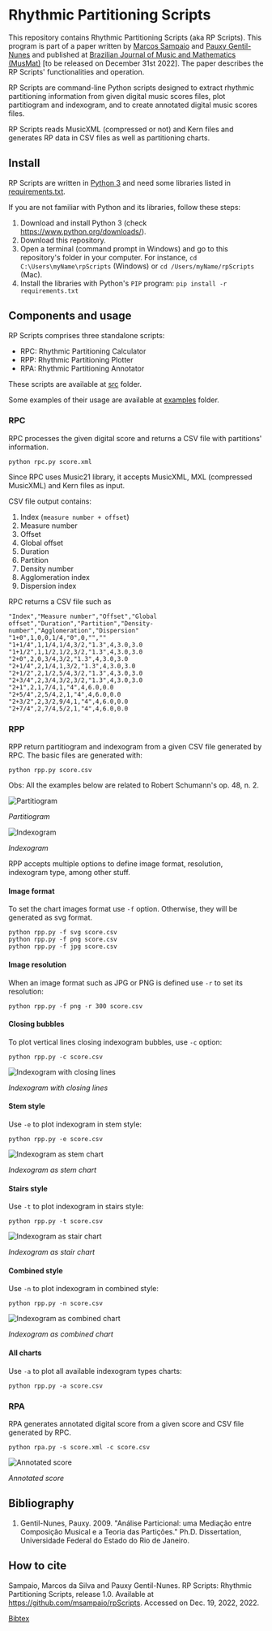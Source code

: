 # Rhythmic Partitioning Scripts

This repository contains Rhythmic Partitioning Scripts (aka RP Scripts). This program is part of a paper written by [Marcos Sampaio](https://marcos.sampaio.me) and [Pauxy Gentil-Nunes](https://pauxy.net) and published at [Brazilian Journal of Music and Mathematics (MusMat)](https://musmat.org/musmat-journal/) [to be released on December 31st 2022]. The paper describes the RP Scripts' functionalities and operation.

RP Scripts are command-line Python scripts designed to extract rhythmic partitioning information from given digital music scores files, plot partitiogram and indexogram, and to create annotated digital music scores files.

RP Scripts reads MusicXML (compressed or not) and Kern files and generates RP data in CSV files as well as partitioning charts.

## Install

RP Scripts are written in [Python 3](https://www.python.org/) and need some libraries listed in [requirements.txt](requirements.txt).

If you are not familiar with Python and its libraries, follow these steps:

1. Download and install Python 3 (check https://www.python.org/downloads/).
1. Download this repository.
1. Open a terminal (command prompt in Windows) and go to this repository's folder in your computer. For instance, `cd C:\Users\myName\rpScripts` (Windows) or `cd /Users/myName/rpScripts` (Mac).
1. Install the libraries with Python's `PIP` program: `pip install -r requirements.txt`

## Components and usage

RP Scripts comprises three standalone scripts:

- RPC: Rhythmic Partitioning Calculator
- RPP: Rhythmic Partitioning Plotter
- RPA: Rhythmic Partitioning Annotator

These scripts are available at [src](src/README.md) folder.

Some examples of their usage are available at [examples](examples/README.md) folder.

### RPC

RPC processes the given digital score and returns a CSV file with partitions' information.

    python rpc.py score.xml

Since RPC uses Music21 library, it accepts MusicXML, MXL (compressed MusicXML) and Kern files as input.

CSV file output contains:

1. Index (`measure number + offset`)
1. Measure number
1. Offset
1. Global offset
1. Duration
1. Partition
1. Density number
1. Agglomeration index
1. Dispersion index

RPC returns a CSV file such as

```csv
"Index","Measure number","Offset","Global offset","Duration","Partition","Density-number","Agglomeration","Dispersion"
"1+0",1,0,0,1/4,"0",0,"",""
"1+1/4",1,1/4,1/4,3/2,"1.3",4,3.0,3.0
"1+1/2",1,1/2,1/2,3/2,"1.3",4,3.0,3.0
"2+0",2,0,3/4,3/2,"1.3",4,3.0,3.0
"2+1/4",2,1/4,1,3/2,"1.3",4,3.0,3.0
"2+1/2",2,1/2,5/4,3/2,"1.3",4,3.0,3.0
"2+3/4",2,3/4,3/2,3/2,"1.3",4,3.0,3.0
"2+1",2,1,7/4,1,"4",4,6.0,0.0
"2+5/4",2,5/4,2,1,"4",4,6.0,0.0
"2+3/2",2,3/2,9/4,1,"4",4,6.0,0.0
"2+7/4",2,7/4,5/2,1,"4",4,6.0,0.0
```

### RPP

RPP return partitiogram and indexogram from a given CSV file generated by RPC. The basic files are generated with:

    python rpp.py score.csv

Obs: All the examples below are related to Robert Schumann's op. 48, n. 2.

![Partitiogram](examples/schumann-opus48no2-partitiogram.svg)

*Partitiogram*

![Indexogram](examples/schumann-opus48no2-indexogram.svg)

*Indexogram*

RPP accepts multiple options to define image format, resolution, indexogram type, among other stuff.

#### Image format

To set the chart images format use `-f` option. Otherwise, they will be generated as svg format.

    python rpp.py -f svg score.csv
    python rpp.py -f png score.csv
    python rpp.py -f jpg score.csv

#### Image resolution

When an image format such as JPG or PNG is defined use `-r` to set its resolution:

    python rpp.py -f png -r 300 score.csv

#### Closing bubbles

To plot vertical lines closing indexogram bubbles, use `-c` option:

    python rpp.py -c score.csv

![Indexogram with closing lines](examples/schumann-opus48no2-indexogram-closing.svg)

*Indexogram with closing lines*

#### Stem style

Use `-e` to plot indexogram in stem style:

    python rpp.py -e score.csv

![Indexogram as stem chart](examples/schumann-opus48no2-indexogram-stem.svg)

*Indexogram as stem chart*

#### Stairs style

Use `-t` to plot indexogram in stairs style:

    python rpp.py -t score.csv

![Indexogram as stair chart](examples/schumann-opus48no2-indexogram-stairs.svg)

*Indexogram as stair chart*

#### Combined style

Use `-n` to plot indexogram in combined style:

    python rpp.py -n score.csv

![Indexogram as combined chart](examples/schumann-opus48no2-indexogram-combined.svg)

*Indexogram as combined chart*

#### All charts

Use `-a` to plot all available indexogram types charts:

    python rpp.py -a score.csv

### RPA

RPA generates annotated digital score from a given score and CSV file generated by RPC.

    python rpa.py -s score.xml -c score.csv

![Annotated score](examples/schumann-opus48no2-annotated.svg)

*Annotated score*

## Bibliography

1. Gentil-Nunes, Pauxy. 2009. "Análise Particional: uma Mediação entre Composição Musical e a Teoria das Partições." Ph.D. Dissertation, Universidade Federal do Estado do Rio de Janeiro.

## How to cite

Sampaio, Marcos da Silva and Pauxy Gentil-Nunes. RP Scripts: Rhythmic Partitioning Scripts, release 1.0. Available at https://github.com/msampaio/rpScripts. Accessed on Dec. 19, 2022, 2022.

[Bibtex](bibtex.bib)